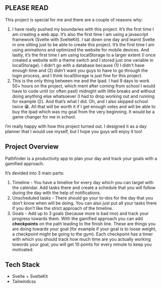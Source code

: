 ## PLEASE READ
This project is special for me and there are a couple of reasons why:

1. I have really pushed my boundaries with this project. It’s the first time I am creating a web app. It’s also the first time I am using a javascript framework (Svelte with SvelteKit). I sat down one day and learnt Svelte in one sitting just to be able to create this project. It’s the first time I am using animations and optimized the website for mobile devices. And lastly, it’s the first time I am using localStorage to a larger extent (I once created a website with a theme switch and I stored just one variable in localStorage). I didn’t go with a database because (1) I didn’t have enough time and (2) didn’t want you guys to have to go through the login process, and I think localStorage is just fine for this project.
2. This is the only thing between me and the Ipad. I had 9 days to work 50+ hours on the project, which ment after coming from school I would have to code until (or often past) midnight with little breaks and without doing anything else whatsoever (I had to drop working out and running for example 😔). And that’s what I did. Oh, and I also skipped school twice 😁. All that will be worth it if I get enough votes and will be able to buy the Ipad which was my goal from the very beginning. It would be a game changer for me in school. 

I’m really happy with how this project turned out. I designed it as a day planner that I would use myself, but I hope you guys will enjoy it too!

## Project Overview

Pathfinder is a productivity app to plan your day and track your goals with a gamified approach. 

It’s devided into 3 main parts:

1. Timeline - You have a timeline for every day which you can target with the calendar. Add tasks there and create a schedule that you will follow during the day with the help of notifications.
2. Unscheduled tasks - There should go your to-dos for the day that you don’t know when will be doing. You can also just put all your tasks there if you don’t like the strict approach of the timeline.
3. Goals - Add up to 3 goals (because more is bad imo) and track your progress towards them. With the gamified approach you can add **checkpoints** on the path leading to the finish line. These are things you are doing towards your goal (for example if your goal is to loose weight, a checkpoint might be going to the gym). Each checkpoint has a timer with which you should track how much time are you actually working towords your goal, you will get 10 points for every minute to keep you motivated.

## Tech Stack
- Svelte + SvelteKit
- Tailwindcss